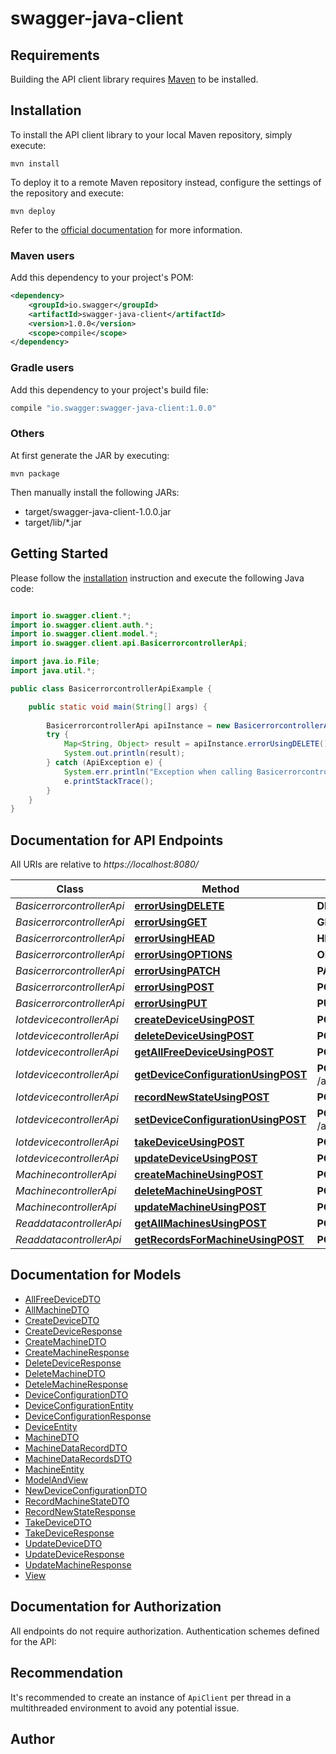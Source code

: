 # swagger-java-client

## Requirements

Building the API client library requires [Maven](https://maven.apache.org/) to be installed.

## Installation

To install the API client library to your local Maven repository, simply execute:

```shell
mvn install
```

To deploy it to a remote Maven repository instead, configure the settings of the repository and execute:

```shell
mvn deploy
```

Refer to the [official documentation](https://maven.apache.org/plugins/maven-deploy-plugin/usage.html) for more information.

### Maven users

Add this dependency to your project's POM:

```xml
<dependency>
    <groupId>io.swagger</groupId>
    <artifactId>swagger-java-client</artifactId>
    <version>1.0.0</version>
    <scope>compile</scope>
</dependency>
```

### Gradle users

Add this dependency to your project's build file:

```groovy
compile "io.swagger:swagger-java-client:1.0.0"
```

### Others

At first generate the JAR by executing:

    mvn package

Then manually install the following JARs:

* target/swagger-java-client-1.0.0.jar
* target/lib/*.jar

## Getting Started

Please follow the [installation](#installation) instruction and execute the following Java code:

```java

import io.swagger.client.*;
import io.swagger.client.auth.*;
import io.swagger.client.model.*;
import io.swagger.client.api.BasicerrorcontrollerApi;

import java.io.File;
import java.util.*;

public class BasicerrorcontrollerApiExample {

    public static void main(String[] args) {
        
        BasicerrorcontrollerApi apiInstance = new BasicerrorcontrollerApi();
        try {
            Map<String, Object> result = apiInstance.errorUsingDELETE();
            System.out.println(result);
        } catch (ApiException e) {
            System.err.println("Exception when calling BasicerrorcontrollerApi#errorUsingDELETE");
            e.printStackTrace();
        }
    }
}

```

## Documentation for API Endpoints

All URIs are relative to *https://localhost:8080/*

Class | Method | HTTP request | Description
------------ | ------------- | ------------- | -------------
*BasicerrorcontrollerApi* | [**errorUsingDELETE**](docs/BasicerrorcontrollerApi.md#errorUsingDELETE) | **DELETE** /error | error
*BasicerrorcontrollerApi* | [**errorUsingGET**](docs/BasicerrorcontrollerApi.md#errorUsingGET) | **GET** /error | error
*BasicerrorcontrollerApi* | [**errorUsingHEAD**](docs/BasicerrorcontrollerApi.md#errorUsingHEAD) | **HEAD** /error | error
*BasicerrorcontrollerApi* | [**errorUsingOPTIONS**](docs/BasicerrorcontrollerApi.md#errorUsingOPTIONS) | **OPTIONS** /error | error
*BasicerrorcontrollerApi* | [**errorUsingPATCH**](docs/BasicerrorcontrollerApi.md#errorUsingPATCH) | **PATCH** /error | error
*BasicerrorcontrollerApi* | [**errorUsingPOST**](docs/BasicerrorcontrollerApi.md#errorUsingPOST) | **POST** /error | error
*BasicerrorcontrollerApi* | [**errorUsingPUT**](docs/BasicerrorcontrollerApi.md#errorUsingPUT) | **PUT** /error | error
*IotdevicecontrollerApi* | [**createDeviceUsingPOST**](docs/IotdevicecontrollerApi.md#createDeviceUsingPOST) | **POST** /api/v1/device/create | createDevice
*IotdevicecontrollerApi* | [**deleteDeviceUsingPOST**](docs/IotdevicecontrollerApi.md#deleteDeviceUsingPOST) | **POST** /api/v1/device/delete/{serialNumber} | deleteDevice
*IotdevicecontrollerApi* | [**getAllFreeDeviceUsingPOST**](docs/IotdevicecontrollerApi.md#getAllFreeDeviceUsingPOST) | **POST** /api/v1/device/allFree | getAllFreeDevice
*IotdevicecontrollerApi* | [**getDeviceConfigurationUsingPOST**](docs/IotdevicecontrollerApi.md#getDeviceConfigurationUsingPOST) | **POST** /api/v1/device/configuration/{serialNumber} | getDeviceConfiguration
*IotdevicecontrollerApi* | [**recordNewStateUsingPOST**](docs/IotdevicecontrollerApi.md#recordNewStateUsingPOST) | **POST** /api/v1/device/record | recordNewState
*IotdevicecontrollerApi* | [**setDeviceConfigurationUsingPOST**](docs/IotdevicecontrollerApi.md#setDeviceConfigurationUsingPOST) | **POST** /api/v1/device/configuration/set/{serialNumber} | setDeviceConfiguration
*IotdevicecontrollerApi* | [**takeDeviceUsingPOST**](docs/IotdevicecontrollerApi.md#takeDeviceUsingPOST) | **POST** /api/v1/device/setTaken | takeDevice
*IotdevicecontrollerApi* | [**updateDeviceUsingPOST**](docs/IotdevicecontrollerApi.md#updateDeviceUsingPOST) | **POST** /api/v1/device/update/{serialNumber} | updateDevice
*MachinecontrollerApi* | [**createMachineUsingPOST**](docs/MachinecontrollerApi.md#createMachineUsingPOST) | **POST** /api/v1/machine/create | createMachine
*MachinecontrollerApi* | [**deleteMachineUsingPOST**](docs/MachinecontrollerApi.md#deleteMachineUsingPOST) | **POST** /api/v1/machine/delete | deleteMachine
*MachinecontrollerApi* | [**updateMachineUsingPOST**](docs/MachinecontrollerApi.md#updateMachineUsingPOST) | **POST** /api/v1/machine/update/{vin-code} | updateMachine
*ReaddatacontrollerApi* | [**getAllMachinesUsingPOST**](docs/ReaddatacontrollerApi.md#getAllMachinesUsingPOST) | **POST** /api/v1/data/getAllMachines | getAllMachines
*ReaddatacontrollerApi* | [**getRecordsForMachineUsingPOST**](docs/ReaddatacontrollerApi.md#getRecordsForMachineUsingPOST) | **POST** /api/v1/data/machine/{vin} | getRecordsForMachine


## Documentation for Models

 - [AllFreeDeviceDTO](docs/AllFreeDeviceDTO.md)
 - [AllMachineDTO](docs/AllMachineDTO.md)
 - [CreateDeviceDTO](docs/CreateDeviceDTO.md)
 - [CreateDeviceResponse](docs/CreateDeviceResponse.md)
 - [CreateMachineDTO](docs/CreateMachineDTO.md)
 - [CreateMachineResponse](docs/CreateMachineResponse.md)
 - [DeleteDeviceResponse](docs/DeleteDeviceResponse.md)
 - [DeleteMachineDTO](docs/DeleteMachineDTO.md)
 - [DeteleMachineResponse](docs/DeteleMachineResponse.md)
 - [DeviceConfigurationDTO](docs/DeviceConfigurationDTO.md)
 - [DeviceConfigurationEntity](docs/DeviceConfigurationEntity.md)
 - [DeviceConfigurationResponse](docs/DeviceConfigurationResponse.md)
 - [DeviceEntity](docs/DeviceEntity.md)
 - [MachineDTO](docs/MachineDTO.md)
 - [MachineDataRecordDTO](docs/MachineDataRecordDTO.md)
 - [MachineDataRecordsDTO](docs/MachineDataRecordsDTO.md)
 - [MachineEntity](docs/MachineEntity.md)
 - [ModelAndView](docs/ModelAndView.md)
 - [NewDeviceConfigurationDTO](docs/NewDeviceConfigurationDTO.md)
 - [RecordMachineStateDTO](docs/RecordMachineStateDTO.md)
 - [RecordNewStateResponse](docs/RecordNewStateResponse.md)
 - [TakeDeviceDTO](docs/TakeDeviceDTO.md)
 - [TakeDeviceResponse](docs/TakeDeviceResponse.md)
 - [UpdateDeviceDTO](docs/UpdateDeviceDTO.md)
 - [UpdateDeviceResponse](docs/UpdateDeviceResponse.md)
 - [UpdateMachineResponse](docs/UpdateMachineResponse.md)
 - [View](docs/View.md)


## Documentation for Authorization

All endpoints do not require authorization.
Authentication schemes defined for the API:

## Recommendation

It's recommended to create an instance of `ApiClient` per thread in a multithreaded environment to avoid any potential issue.

## Author



